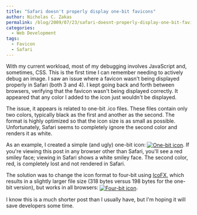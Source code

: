 ```yaml
---
title: "Safari doesn't properly display one-bit favicons"
author: Nicholas C. Zakas
permalink: /blog/2009/07/23/safari-doesnt-properly-display-one-bit-favicons/
categories:
  - Web Development
tags:
  - Favicon
  - Safari
---
```

With my current workload, most of my debugging involves JavaScript and, sometimes, CSS. This is the first time I can remember needing to actively debug an image. I saw an issue where a favicon wasn't being displayed properly in Safari (both 3 and 4). I kept going back and forth between browsers, verifying that the favicon wasn't being displayed correctly. It appeared that any color I added to the icon just wouldn't be displayed.

The issue, it appears is related to one-bit .ico files. These files contain only two colors, typically black as the first and another as the second. The format is highly optimized so that the icon size is as small as possible. Unfortunately, Safari seems to completely ignore the second color and renders it as white.

As an example, I created a simple (and ugly) one-bit icon: [<img src="/images/posts/2009/07/one-bit.ico" alt="One-bit icon" align="absmiddle" />][1]. If you're viewing this post in any browser other than Safari, you'll see a red smiley face; viewing in Safari shows a white smiley face. The second color, red, is completely lost and not rendered in Safari.

The solution was to change the icon format to four-bit using [IcoFX][2], which results in a slightly larger file size (318 bytes versus 198 bytes for the one-bit version), but works in all browsers: [<img src="/images/posts/2009/07/four-bits.ico" alt="Four-bit icon" align="absmiddle" />][3].

I know this is a much shorter post than I usually have, but I'm hoping it will save developers some time.

 [1]: /images/posts/2009/07/one-bit.ico
 [2]: http://icofx.ro/
 [3]: /images/posts/2009/07/four-bits.ico
